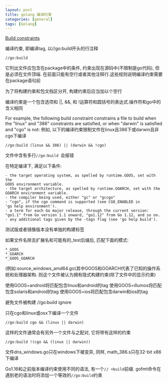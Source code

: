 ```yaml
---
layout: post
title: golang 编译约束
categories: [general]
tags: [Golang]
---
```


[Build constraints](https://pkg.go.dev/cmd/go#hdr-Build_constraints)

编译约束, 即编译tag, 以//go:build开头的行注释

	//go:build

它列出文件应包含在package中的条件, 约束出现在源码中(不限制是go代码), 但是必须在文件顶端.
在前面只能有空行或者其他注释行.这些规则说明编译约束需要在package语句前

为了将构建约束和包文档区分开, 构建约束后应当加以个空行

编译约束是一个包含选项和 ||, &&, 和 !运算符和圆括号的表达式.操作符和go中的含义相同

For example, the following build constraint constrains a file to build when the "linux" and "386" constraints are satisfied, or when "darwin" is satisfied and "cgo" is not:
例如, 以下的编译约束限制文件在linux且386下或darwin且非cgo下编译

	//go:build (linux && 386) || (darwin && !cgo)

文件中含有多行`//go:build `会报错

在特定编译下, 满足以下条件:

	- the target operating system, as spelled by runtime.GOOS, set with the
	GOOS environment variable.
	- the target architecture, as spelled by runtime.GOARCH, set with the
	GOARCH environment variable.
	- the compiler being used, either "gc" or "gccgo"
	- "cgo", if the cgo command is supported (see CGO_ENABLED in
	'go help environment').
	- a term for each Go major release, through the current version:
	"go1.1" from Go version 1.1 onward, "go1.12" from Go 1.12, and so on.
	- any additional tags given by the -tags flag (see 'go help build').

测试版或者镜像版本没有单独的构建标签

如果文件名除去扩展名和可能有的_test后缀后, 匹配下面的模式:

	*_GOOS
	*_GOARCH
	*_GOOS_GOARCH

(例如:source_windows_amd64.go)其中GOOS和GOARCH代表了已知的操作系统和处理器架构.
则这个文件被认为拥有隐式构建约束(除了文件中的显示约束)

使用GOOS=android将匹配包含linux和android的tag
使用GOOS=illumos将匹配包含solaris和android的tag
使用GOOS=ios将匹配包含darwin和ios的tag

避免文件被构建
	//go:build ignore

只在cgo和linux或osx下编译一个文件

	//go:build cgo && (linux || darwin)

这样的文件通常会有另外一个文件与之配对, 它将带有这样的约束
	
	//go:build !(cgo && (linux || darwin))

文件dns_windows.go只在windows下被变异, 同样, math_386.s只在32-bit x86下编译

Go1.16和之前版本编译约束使用不同的语法, 有一个`// +build`前缀. gofmt命令在遇到老的语法时将添加一个等效的`//go:build`约束

